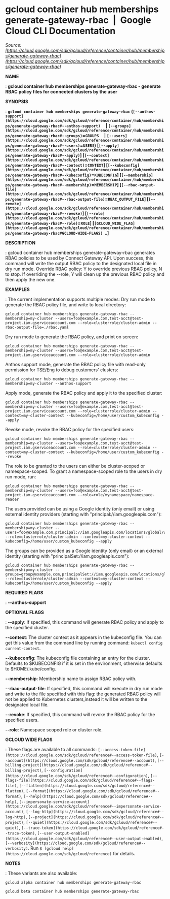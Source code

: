 # gcloud container hub memberships generate-gateway-rbac  |  Google Cloud CLI Documentation

*Source: [https://cloud.google.com/sdk/gcloud/reference/container/hub/memberships/generate-gateway-rbac](https://cloud.google.com/sdk/gcloud/reference/container/hub/memberships/generate-gateway-rbac)*

**NAME**

: **gcloud container hub memberships generate-gateway-rbac - generate RBAC policy files for connected clusters by the user**

**SYNOPSIS**

: **`gcloud container hub memberships generate-gateway-rbac` (`[--anthos-support](https://cloud.google.com/sdk/gcloud/reference/container/hub/memberships/generate-gateway-rbac#--anthos-support)`     | `[--groups](https://cloud.google.com/sdk/gcloud/reference/container/hub/memberships/generate-gateway-rbac#--groups)`=`GROUPS`     | `[--users](https://cloud.google.com/sdk/gcloud/reference/container/hub/memberships/generate-gateway-rbac#--users)`=`USERS`) [`[--apply](https://cloud.google.com/sdk/gcloud/reference/container/hub/memberships/generate-gateway-rbac#--apply)`] [`[--context](https://cloud.google.com/sdk/gcloud/reference/container/hub/memberships/generate-gateway-rbac#--context)`=`CONTEXT`] [`[--kubeconfig](https://cloud.google.com/sdk/gcloud/reference/container/hub/memberships/generate-gateway-rbac#--kubeconfig)`=`KUBECONFIG`] [`[--membership](https://cloud.google.com/sdk/gcloud/reference/container/hub/memberships/generate-gateway-rbac#--membership)`=`MEMBERSHIP`] [`[--rbac-output-file](https://cloud.google.com/sdk/gcloud/reference/container/hub/memberships/generate-gateway-rbac#--rbac-output-file)`=`RBAC_OUTPUT_FILE`] [`[--revoke](https://cloud.google.com/sdk/gcloud/reference/container/hub/memberships/generate-gateway-rbac#--revoke)`] [`[--role](https://cloud.google.com/sdk/gcloud/reference/container/hub/memberships/generate-gateway-rbac#--role)`=`ROLE`] [`[GCLOUD_WIDE_FLAG](https://cloud.google.com/sdk/gcloud/reference/container/hub/memberships/generate-gateway-rbac#GCLOUD-WIDE-FLAGS) …`]**

**DESCRIPTION**

: gcloud container hub memberships generate-gateway-rbac generates RBAC policies
to be used by Connect Gateway API.
Upon success, this command will write the output RBAC policy to the designated
local file in dry run mode.
Override RBAC policy: Y to override previous RBAC policy, N to stop. If
overriding the --role, Y will clean up the previous RBAC policy and then apply
the new one.

**EXAMPLES**

: The current implementation supports multiple modes:
Dry run mode to generate the RBAC policy file, and write to local directory:

```
gcloud container hub memberships generate-gateway-rbac --membership=my-cluster --users=foo@example.com,test-acct@test-project.iam.gserviceaccount.com --role=clusterrole/cluster-admin --rbac-output-file=./rbac.yaml
```

Dry run mode to generate the RBAC policy, and print on screen:

```
gcloud container hub memberships generate-gateway-rbac --membership=my-cluster --users=foo@example.com,test-acct@test-project.iam.gserviceaccount.com --role=clusterrole/cluster-admin
```

Anthos support mode, generate the RBAC policy file with read-only permission for
TSE/Eng to debug customers' clusters:

```
gcloud container hub memberships generate-gateway-rbac --membership=my-cluster --anthos-support
```

Apply mode, generate the RBAC policy and apply it to the specified cluster:

```
gcloud container hub memberships generate-gateway-rbac --membership=my-cluster --users=foo@example.com,test-acct@test-project.iam.gserviceaccount.com --role=clusterrole/cluster-admin --context=my-cluster-context --kubeconfig=/home/user/custom_kubeconfig --apply
```

Revoke mode, revoke the RBAC policy for the specified users:

```
gcloud container hub memberships generate-gateway-rbac --membership=my-cluster --users=foo@example.com,test-acct@test-project.iam.gserviceaccount.com --role=clusterrole/cluster-admin --context=my-cluster-context --kubeconfig=/home/user/custom_kubeconfig --revoke
```

The role to be granted to the users can either be cluster-scoped or
namespace-scoped. To grant a namespace-scoped role to the users in dry run mode,
run:

```
gcloud container hub memberships generate-gateway-rbac --membership=my-cluster --users=foo@example.com,test-acct@test-project.iam.gserviceaccount.com --role=role/mynamespace/namespace-reader
```

The users provided can be using a Google identity (only email) or using external
identity providers (starting with "principal://iam.googleapis.com"):

```
gcloud container hub memberships generate-gateway-rbac --membership=my-cluster --users=foo@example.com,principal://iam.googleapis.com/locations/global/workforcePools/pool/subject/user --role=clusterrole/cluster-admin --context=my-cluster-context --kubeconfig=/home/user/custom_kubeconfig --apply
```

The groups can be provided as a Google identity (only email) or an external
identity (starting with "principalSet://iam.googleapis.com"):

```
gcloud container hub memberships generate-gateway-rbac --membership=my-cluster --groups=group@example.com,principalSet://iam.googleapis.com/locations/global/workforcePools/pool/group/ExampleGroup --role=clusterrole/cluster-admin --context=my-cluster-context --kubeconfig=/home/user/custom_kubeconfig --apply
```

**REQUIRED FLAGS**

: **--anthos-support**

**OPTIONAL FLAGS**

: **--apply**:
If specified, this command will generate RBAC policy and apply to the specified
cluster.

**--context**:
The cluster context as it appears in the kubeconfig file. You can get this value
from the command line by running command: `kubectl config
current-context`.

**--kubeconfig**:
The kubeconfig file containing an entry for the cluster. Defaults to $KUBECONFIG
if it is set in the environment, otherwise defaults to $HOME/.kube/config.

**--membership**:
Membership name to assign RBAC policy with.

**--rbac-output-file**:
If specified, this command will execute in dry run mode and write to the file
specified with this flag: the generated RBAC policy will not be applied to
Kubernetes clusters,instead it will be written to the designated local file.

**--revoke**:
If specified, this command will revoke the RBAC policy for the specified users.

**--role**:
Namespace scoped role or cluster role.

**GCLOUD WIDE FLAGS**

: These flags are available to all commands: `[--access-token-file](https://cloud.google.com/sdk/gcloud/reference#--access-token-file)`,
`[--account](https://cloud.google.com/sdk/gcloud/reference#--account)`, `[--billing-project](https://cloud.google.com/sdk/gcloud/reference#--billing-project)`,
`[--configuration](https://cloud.google.com/sdk/gcloud/reference#--configuration)`,
`[--flags-file](https://cloud.google.com/sdk/gcloud/reference#--flags-file)`,
`[--flatten](https://cloud.google.com/sdk/gcloud/reference#--flatten)`, `[--format](https://cloud.google.com/sdk/gcloud/reference#--format)`, `[--help](https://cloud.google.com/sdk/gcloud/reference#--help)`, `[--impersonate-service-account](https://cloud.google.com/sdk/gcloud/reference#--impersonate-service-account)`,
`[--log-http](https://cloud.google.com/sdk/gcloud/reference#--log-http)`,
`[--project](https://cloud.google.com/sdk/gcloud/reference#--project)`, `[--quiet](https://cloud.google.com/sdk/gcloud/reference#--quiet)`, `[--trace-token](https://cloud.google.com/sdk/gcloud/reference#--trace-token)`, `[--user-output-enabled](https://cloud.google.com/sdk/gcloud/reference#--user-output-enabled)`,
`[--verbosity](https://cloud.google.com/sdk/gcloud/reference#--verbosity)`.
Run `$ [gcloud help](https://cloud.google.com/sdk/gcloud/reference)` for details.

**NOTES**

: These variants are also available:

```
gcloud alpha container hub memberships generate-gateway-rbac
```

```
gcloud beta container hub memberships generate-gateway-rbac
```